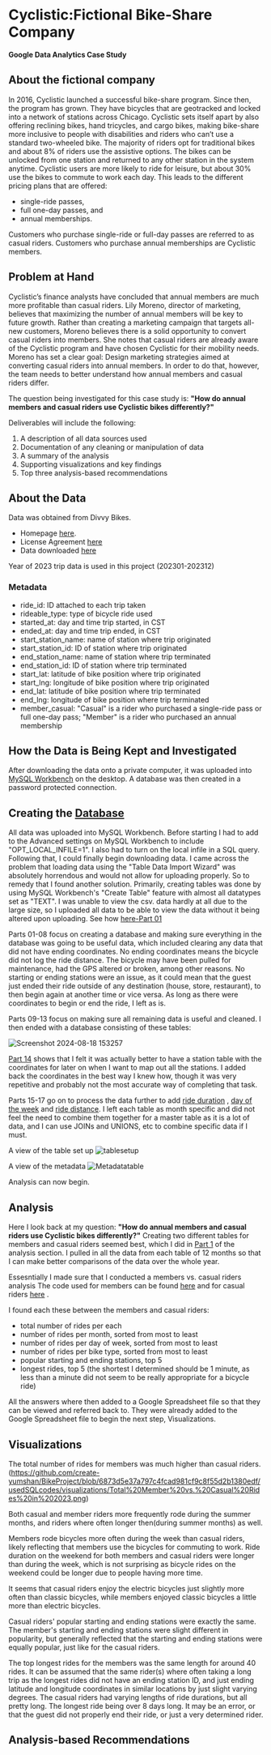 # Cyclistic:Fictional Bike-Share Company
**Google Data Analytics Case Study**
## About the fictional company 
   In 2016, Cyclistic launched a successful bike-share program. Since then, the program has grown. They have bicycles that are geotracked and locked into a network of stations across Chicago. Cyclistic sets itself apart by also offering reclining bikes, hand tricycles, and cargo bikes, making bike-share more inclusive to people with disabilities and riders who can’t use a standard two-wheeled bike. The majority of riders opt for traditional bikes and about 8% of riders use the assistive options. The bikes can be unlocked from one station and returned to any other station in the system anytime. Cyclistic users are more likely to ride for leisure, but about 30% use the bikes to commute to work each day. This leads to the different pricing plans that are offered:
*    single-ride passes,
*    full one-day passes, and 
*    annual memberships. 

   Customers who purchase single-ride or full-day passes are referred to as casual riders. Customers who purchase annual memberships are Cyclistic members.

##  Problem at Hand
   Cyclistic’s finance analysts have concluded that annual members are much more profitable than casual riders. Lily Moreno, director of marketing, believes that maximizing the number of annual members will be key to future growth. Rather than creating a marketing campaign that targets all-new customers, Moreno believes there is a solid opportunity to convert casual riders into members. She notes that casual riders are already aware of the Cyclistic program and have chosen Cyclistic for their mobility needs. Moreno has set a clear goal: Design marketing strategies aimed at converting casual riders into annual members. In order to do that, however, the team needs to better understand how annual members and casual riders differ. 
   
   The question being investigated for this case study is: **"How do annual members and casual riders use Cyclistic bikes differently?"**

Deliverables will include the following:
1. A description of all data sources used
2. Documentation of any cleaning or manipulation of data
3. A summary of the analysis
4. Supporting visualizations and key findings
5. Top three analysis-based recommendations

## About the Data
Data was obtained from Divvy Bikes. 
* Homepage [here](https://divvybikes-marketing-staging.lyft.net/).
* License Agreement [here](https://divvybikes.com/data-license-agreement)
* Data downloaded [here](https://divvy-tripdata.s3.amazonaws.com/index.html)

Year of 2023 trip data is used in this project (202301-202312)

### Metadata
* ride_id: ID attached to each trip taken
* rideable_type: type of bicycle ride used
* started_at: day and time trip started, in CST
* ended_at: day and time trip ended, in CST
* start_station_name: name of station where trip originated
* start_station_id: ID of station where trip originated
* end_station_name: name of station where trip terminated 
* end_station_id: ID of station where trip terminated
* start_lat: latitude of bike position where trip originated
* start_lng: longitude of bike position where trip originated
* end_lat: latitude of bike position where trip terminated
* end_lng: longitude of bike position where trip terminated
* member_casual: "Casual" is a rider who purchased a single-ride pass or full one-day pass; "Member" is a rider who purchased an annual membership

## How the Data is Being Kept and Investigated
After downloading the data onto a private computer, it was uploaded into [MySQL Workbench](https://dev.mysql.com/downloads/workbench/) on the desktop.
A database was then created in a password protected connection. 

## Creating the [Database](https://github.com/create-yumshan/BikeProject/tree/9808a529e4ffef83de34bef013b308afcbf5775a/usedSQLcodes/database)
All data was uploaded into MySQL Workbench. Before starting I had to add to the Advanced settings on MySQL Workbench to include "OPT_LOCAL_INFILE=1". I also had to turn on the local infile in a SQL query. Following that, I could finally begin downloading data. I came across the problem that loading data using the "Table Data Import Wizard" was absolutely horrendous and would not allow for uploading properly. So to remedy that I found another solution. Primarily, creating tables was done by using MySQL Workbench's "Create Table" feature with almost all datatypes set as "TEXT". I was unable to view the csv. data hardly at all due to the large size, so I uploaded all data to be able to view the data without it being altered upon uploading. See how [here-Part 01](https://github.com/create-yumshan/BikeProject/blob/9808a529e4ffef83de34bef013b308afcbf5775a/usedSQLcodes/database/part01-creatingtables.sql) 

Parts 01-08 focus on creating a database and making sure everything in the database was going to be useful data, which included clearing any data that did not have ending coordinates. No ending coordinates means the bicycle did not log the ride distance. The bicycle may have been pulled for maintenance, had the GPS altered or broken, among other reasons. No starting or ending stations were an issue, as it could mean that the guest just ended their ride outside of any destination (house, store, restaurant), to then begin again at another time or vice versa. As long as there were coordinates to begin or end the ride, I left as is. 

Parts 09-13 focus on making sure all remaining data is useful and cleaned. I then ended with a database consisting of these tables:

![Screenshot 2024-08-18 153257](https://github.com/user-attachments/assets/0c8c0b31-7ea4-4909-8c6e-1ec2147133ca)

[Part 14](https://github.com/create-yumshan/BikeProject/blob/99b2f28cc45905bf09787e6383b2591e1439aa1e/usedSQLcodes/database/part14-addstationlatlng.sql) shows that I felt it was actually better to have a station table with the coordinates for later on when I want to map out all the stations. I added back the coordinates in the best way I knew how, though it was very repetitive and probably not the most accurate way of completing that task. 

Parts 15-17 go on to process the data further to add [ride duration](https://github.com/create-yumshan/BikeProject/blob/1c3c45cff71beb58b406ceaa70eac58ba7cbecc9/usedSQLcodes/database/part15-findrideduration.sql) , [day of the week](https://github.com/create-yumshan/BikeProject/blob/99b2f28cc45905bf09787e6383b2591e1439aa1e/usedSQLcodes/database/part16-finddayofweek.sql) and [ride distance](https://github.com/create-yumshan/BikeProject/blob/1c3c45cff71beb58b406ceaa70eac58ba7cbecc9/usedSQLcodes/database/part17-finddistance.sql). I left each table as month specific and did not feel the need to combine them together for a master table as it is a lot of data, and I can use JOINs and UNIONS, etc to combine specific data if I must. 

   A view of the table set up 
   ![tablesetup](https://github.com/create-yumshan/BikeProject/blob/4e9c57f76fb0fbd3d20f5b2de77df4eef60abd3d/usedSQLcodes/database/viewtable.png)
   

   A view of the metadata
   ![Metadatatable](https://github.com/create-yumshan/BikeProject/blob/4e9c57f76fb0fbd3d20f5b2de77df4eef60abd3d/usedSQLcodes/database/viewtablemetadata.png)

Analysis can now begin.

## Analysis
Here I look back at my question: **"How do annual members and casual riders use Cyclistic bikes differently?"** Creating two different tables for members and casual riders seemed best, which I did in [Part 1](https://github.com/create-yumshan/BikeProject/blob/571d2599c4d265da0218257f104765b555e303f4/usedSQLcodes/analysis/part01-createmembertablecasualtable.sql) of the analysis section. I pulled in all the data from each table of 12 months so that I can make better comparisons of the data over the whole year.

   Essesntially I made sure that I conducted a members vs. casual riders analysis The code used for members can be found [here](https://github.com/create-yumshan/BikeProject/blob/f74c679593e44209e8f147eb68fb1910aced63c5/usedSQLcodes/analysis/memberanalysis.sql) and for casual riders [here](https://github.com/create-yumshan/BikeProject/blob/f74c679593e44209e8f147eb68fb1910aced63c5/usedSQLcodes/analysis/casualanalysis.sql) .

   I found each these between the members and casual riders:
   * total number of rides per each
   * number of rides per month, sorted from most to least
   * number of rides per day of week, sorted from most to least
   * number of rides per bike type, sorted from most to least
   * popular starting and ending stations, top 5
   * longest rides, top 5 (the shortest I determined should be 1 minute, as less than a minute did not seem to be really appropriate for a bicycle ride)

All the answers where then added to a Google Spreadsheet file so that they can be viewed and referred back to. They were already added to the Google Spreadsheet file to begin the next step, Visualizations.
     

## Visualizations

The total number of rides for members was much higher than casual riders.
(https://github.com/create-yumshan/BikeProject/blob/6873d5e37a797c4fcad981cf9c8f55d2b1380edf/usedSQLcodes/visualizations/Total%20Member%20vs.%20Casual%20Rides%20in%202023.png)


Both casual and member riders more frequently rode during the summer months, and riders where often longer then(during summer months) as well. 

Members rode bicycles more often during the week than casual riders, likely reflecting that members use the bicycles for commuting to work. Ride duration on the weekend for both members and casual riders were longer than during the week, which is not surprising as bicycle rides on the weekend could be longer due to people having more time.

It seems that casual riders enjoy the electric bicycles just slightly more often than classic bicycles, while members enjoyed classic bicycles a little more than electric bicycles.

Casual riders' popular starting and ending stations were exactly the same. The member's starting and ending stations were slight different in popularity, but generally reflected that the starting and ending stations were equally popular, just like for the casual riders. 

The top longest rides for the members was the same length for around 40 rides. It can be assumed that the same rider(s) where often taking a long trip as the longest rides did not have an ending station ID, and just ending latitude and longitude coordinates in similar locations by just slight varying degrees. The casual riders had varying lengths of ride durations, but all pretty long. The longest ride being over 8 days long. It may be an error, or that the guest did not properly end their ride, or just a very determined rider. 



## Analysis-based Recommendations

